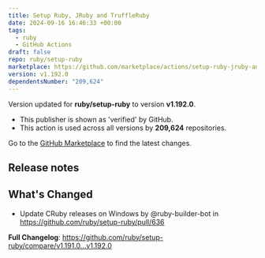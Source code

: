```yaml
---
title: Setup Ruby, JRuby and TruffleRuby
date: 2024-09-16 16:46:33 +00:00
tags:
  - ruby
  - GitHub Actions
draft: false
repo: ruby/setup-ruby
marketplace: https://github.com/marketplace/actions/setup-ruby-jruby-and-truffleruby
version: v1.192.0
dependentsNumber: "209,624"
---
```



Version updated for **ruby/setup-ruby** to version **v1.192.0**.
- This publisher is shown as 'verified' by GitHub.
- This action is used across all versions by **209,624** repositories.

Go to the [GitHub Marketplace](https://github.com/marketplace/actions/setup-ruby-jruby-and-truffleruby) to find the latest changes.

## Release notes

## What's Changed
* Update CRuby releases on Windows by @ruby-builder-bot in https://github.com/ruby/setup-ruby/pull/636


**Full Changelog**: https://github.com/ruby/setup-ruby/compare/v1.191.0...v1.192.0
